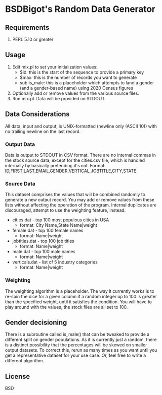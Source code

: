 # BSDBigot's Random Data Generator

## Requirements
1. PERL 5.10 or greater

## Usage
1. Edit mix.pl to set your initialization values:
   - $id: this is the start of the sequence to provide a primary key
   - $max: this is the number of records you want to generate
   - sub is_male: this is a placeholder which attempts to land a gender (and a gender-based name) using 2020 Census figures
2. Optionally add or remove values from the various source files.
3. Run mix.pl.  Data will be provided on STDOUT.

## Data Considerations
All data, input and output, is UNIX-formatted (newline only (ASCII 10)) with no trailing newline on the last record.

### Output Data
Data is output to STDOUT in CSV format.  There are no internal commas in the stock source data, except for the cities.csv file, which is handled internally by basically pretending it's not.
Format: ID,FIRST,LAST,EMAIL,GENDER,VERTICAL,JOBTITLE,CITY,STATE

### Source Data
This dataset comprises the values that will be combined randomly to generate a new output record.  You may add or remove values from these lists without affecting the operation of the program.  Internal duplicates are discouraged, attempt to use the weighting feature, instead.
* cities.dat - top 100 most populous cities in USA
  - format: City Name,State Name|weight
* female.dat - top 100 female names
  - format: Name|weight
* jobtitles.dat - top 100 job titles
  - format: Name|weight
* male.dat - top 100 male names
  - format: Name|weight
* verticals.dat - list of 5 industry categories
  - format: Name|weight

### Weighting
The weighting algorithm is a placeholder.  The way it currently works is to re-spin the dice for a given column if a random integer up to 100 is greater than the specified weight, until it satisfies the condition.  You will have to play around with the values, the stock files are all set to 100.

## Gender decisioning
There is a subroutine called is_male() that can be tweaked to provide a different split on gender populations.  As it is currently just a random, there is a distinct possibility that the percentages will be skewed on smaller output datasets.  To correct this, rerun as many times as you want until you get a representative dataset for your use case.  Or, feel free to write a different algorithm.

## License
BSD
